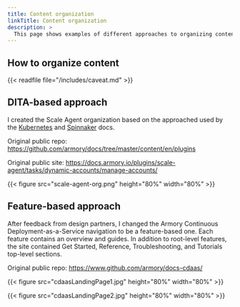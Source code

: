 ```yaml
---
title: Content organization
linkTitle: Content organization
description: >
  This page shows examples of different approaches to organizing content.
---
```


## How to organize content

{{< readfile file="/includes/caveat.md" >}}

## DITA-based approach

I created the Scale Agent organization based on the approached used by the [Kubernetes](https://kubernetes.io/docs/home/) and [Spinnaker](https://spinnaker.io/docs/) docs.

Original public repo: https://github.com/armory/docs/tree/master/content/en/plugins

Original public site: https://docs.armory.io/plugins/scale-agent/tasks/dynamic-accounts/manage-accounts/

{{< figure src="scale-agent-org.png" height="80%" width="80%" >}}


## Feature-based approach

After feedback from design partners, I changed the Armory Continuous Deployment-as-a-Service navigation to be a feature-based one. Each feature contains an overview and guides. In addition to root-level features, the site contained Get Started, Reference, Troubleshooting, and Tutorials top-level sections.

Original public repo: https://www.github.com/armory/docs-cdaas/

{{< figure src="cdaasLandingPage1.jpg" height="80%" width="80%" >}}

{{< figure src="cdaasLandingPage2.jpg" height="80%" width="80%" >}}